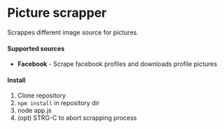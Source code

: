 Picture scrapper
================

Scrappes different image source for pictures.

#### Supported sources

* **Facebook** - Scrape facebook profiles and downloads profile pictures

#### Install

1. Clone repository
2. `npm install` in repository dir
3. node app.js
4. (opt) STRG-C to abort scrapping process